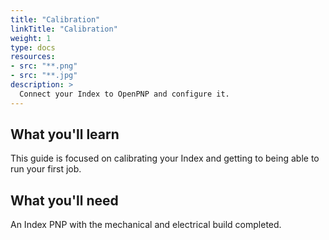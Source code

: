 ```yaml
---
title: "Calibration"
linkTitle: "Calibration"
weight: 1
type: docs
resources:
- src: "**.png"
- src: "**.jpg"
description: >
  Connect your Index to OpenPNP and configure it.
---
```



## **What you'll learn**

This guide is focused on calibrating your Index and getting to being able to run your first job.

## **What you'll need**

An Index PNP with the mechanical and electrical build completed.

